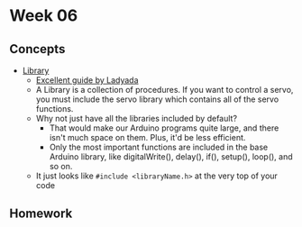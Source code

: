 # Week 06

## Concepts
+ [Library](https://www.arduino.cc/en/Reference/Libraries)
	+ [Excellent guide by Ladyada](http://www.ladyada.net/learn/arduino/lesson4.html)
	+ A Library is a collection of procedures. If you want to control a servo, you must include the servo library which contains all of the servo functions.
	+ Why not just have all the libraries included by default?
		+ That would make our Arduino programs quite large, and there isn't much space on them. Plus, it'd be less efficient.
		+ Only the most important functions are included in the base Arduino library, like digitalWrite(), delay(), if(), setup(), loop(), and so on.
	+ It just looks like `#include <libraryName.h>` at the very top of your code

## Homework
